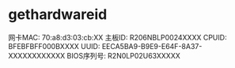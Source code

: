 # gethardwareid

网卡MAC: 70:a8:d3:03:cb:XX
主板ID: R206NBLP0024XXXX
CPUID: BFEBFBFF000BXXXX
UUID: EECA5BA9-B9E9-E64F-8A37-XXXXXXXXXXXX
BIOS序列号: R2N0LP02U63XXXXX
